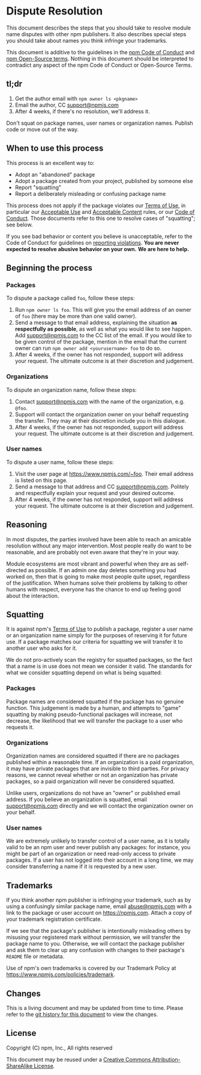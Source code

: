 # Dispute Resolution

This document describes the steps that you should take to resolve module
name disputes with other npm publishers.  It also describes special steps
you should take about names you think infringe your trademarks.

This document is additive to the guidelines in the
[npm Code of Conduct](https://www.npmjs.com/policies/conduct) and
[npm Open-Source terms](https://www.npmjs.com/policies/open-source-terms).
Nothing in this document should be interpreted to contradict any aspect
of the npm Code of Conduct or Open-Source Terms.

## tl;dr

1. Get the author email with `npm owner ls <pkgname>`
2. Email the author, CC <support@npmjs.com>
3. After 4 weeks, if there's no resolution, we'll address it.

Don't squat on package names, user names or organization names.
Publish code or move out of the way.

## When to use this process

This process is an excellent way to:

* Adopt an "abandoned" package
* Adopt a package created from your project, published by someone else
* Report "squatting"
* Report a deliberately misleading or confusing package name

This process does not apply if the package violates our
[Terms of Use](https://www.npmjs.com/policies/open-source-terms),
in particular our
[Acceptable Use](https://www.npmjs.com/policies/open-source-terms#acceptable-use)
and [Acceptable Content](https://www.npmjs.com/policies/open-source-terms)
rules, or our [Code of Conduct](https://www.npmjs.com/policies/conduct).
Those documents refer to this one to resolve cases of "squatting"; see
below.

If you see bad behavior or content you believe is unacceptable, refer to
the Code of Conduct for guidelines on
[reporting violations](https://www.npmjs.com/policies/conduct#reporting-violations-of-this-code-of-conduct).
**You are never expected to resolve abusive behavior on your own.**
**We are here to help.**

## Beginning the process

### Packages

To dispute a package called `foo`, follow these steps:

1. Run `npm owner ls foo`.  This will give you the email address of
   an owner of `foo` (there may be more than one valid owner).
2. Send a message to that email address, explaining the situation
   **as respectfully as possible**, as well as what you would like
   to see happen. Add <support@npmjs.com> to the CC list of the email.
   If you would like to be given control of the package, mention
   in the email that the current owner can run
   `npm owner add <yourusername> foo` to do so.
3. After 4 weeks, if the owner has not responded, support will address your request. The ultimate outcome is at their discretion and judgement.

### Organizations

To dispute an organization name, follow these steps:

1. Contact support@npmjs.com with the name of the organization, e.g. `@foo`.
2. Support will contact the organization owner on your behalf requesting
   the transfer. They may at their discretion include you in this dialogue.
3. After 4 weeks, if the owner has not responded, support will address your request. The ultimate outcome is at their discretion and judgement.

### User names

To dispute a user name, follow these steps:

1. Visit the user page at <https://www.npmjs.com/~foo>. Their email address is listed on this page.
2. Send a message to that address and CC <support@npmjs.com>. Politely and respectfully explain your request and your desired outcome.
3. After 4 weeks, if the owner has not responded, support will address your request. The ultimate outcome is at their discretion and judgement.


## Reasoning

In most disputes, the parties involved have been able
to reach an amicable resolution without any major intervention. Most
people really do want to be reasonable, and are probably not even
aware that they're in your way.

Module ecosystems are most vibrant and powerful when they are as
self-directed as possible.  If an admin one day deletes something you
had worked on, then that is going to make most people quite upset,
regardless of the justification.  When humans solve their problems by
talking to other humans with respect, everyone has the chance to end
up feeling good about the interaction.

## Squatting

It is against npm's
[Terms of Use](https://www.npmjs.com/policies/open-source-terms#acceptable-content)
to publish a package, register a user name or an organization name
simply for the purposes of reserving it for future use. If a package
matches our criteria for squatting we will transfer it to another 
user who asks for it.

We do not pro-actively scan the registry for squatted packages, so
the fact that a name is in use does not mean we consider it valid.
The standards for what we consider squatting depend on what is being
squatted:

### Packages

Package names are considered squatted if the package has no genuine
function. This judgement is made by a human, and attempts to "game"
squatting by making pseudo-functional packages will increase, not
decrease, the likelihood that we will transfer the package to a user
who requests it.

### Organizations

Organization names are considered squatted if there are no packages
published within a reasonable time. If an organization is a paid
organization, it may have private packages that are invisible to
third parties. For privacy reasons, we cannot reveal whether or not
an organization has private packages, so a paid organization will
never be considered squatted.

Unlike users, organizations do not have an "owner" or published
email address. If you believe an organization is squatted, email
<support@npmjs.com> directly and we will contact the organization
owner on your behalf.

### User names

We are extremely unlikely to transfer control of a user name, as it
is totally valid to be an npm user and never publish any packages:
for instance, you might be part of an organization or need read-only
access to private packages. If a user has not logged into their account
in a long time, we may consider transferring a name if it is requested
by a new user.


## Trademarks

If you think another npm publisher is infringing your trademark, such as
by using a confusingly similar package name, email <abuse@npmjs.com> with
a link to the package or user account on <https://npmjs.com>.  Attach a
copy of your trademark registration certificate.

If we see that the package's publisher is intentionally misleading others
by misusing your registered mark without permission, we will transfer the
package name to you.  Otherwise, we will contact the package publisher
and ask them to clear up any confusion with changes to their package's
`README` file or metadata.

Use of npm's own trademarks is covered by our Trademark Policy at
<https://www.npmjs.com/policies/trademark>.

## Changes

This is a living document and may be updated from time to time.
Please refer to the [git history for this
document](https://github.com/npm/policies/commits/master/disputes.md)
to view the changes.

## License

Copyright (C) npm, Inc., All rights reserved

This document may be reused under a [Creative Commons
Attribution-ShareAlike
License](https://creativecommons.org/licenses/by-sa/4.0/).
